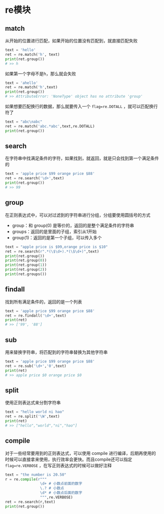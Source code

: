 # re模块

## match

从开始的位置进行匹配，如果开始的位置没有匹配到，就直接匹配失败

```python
text = 'hello'
ret = re.match('h', text)
print(ret.group())
# >> h
```

如果第一个字母不是h，那么就会失败

```python
text = 'ahello'
ret = re.match('h',text)
print(ret.group())
# >> AttributeError: 'NoneType' object has no attribute 'group'
```

如果想要匹配换行的数据，那么就要传入一个 `flag=re.DOTALL` ，就可以匹配换行符了

```python
text = "abc\nabc"
ret = re.match('abc.*abc',text,re.DOTALL)
print(ret.group())
```

## search

在字符串中找满足条件的字符，如果找到，就返回，就是只会找到第一个满足条件的

```python
text = 'apple price $99 orange price $88'
ret = re.search('\d+',text)
print(ret.group())
# >> 99
```

## group

在正则表达式中，可以对过滤到的字符串进行分组，分组要使用圆括号的方式

* group：和 group\(0\) 是等价的，返回的是整个满足条件的字符串
* groups：返回的是里面的子组，索引从1开始
* group\(1\)：返回的是第一个子组，可以传入多个

```python
text = "apple price is $99,orange price is $10"
ret = re.search(r".*(\$\d+).*(\$\d+)",text)
print(ret.group())
print(ret.group(0))
print(ret.group(1))
print(ret.group(2))
print(ret.groups())
```

## findall

找到所有满足条件的，返回的是一个列表

```python
text = 'apple price $99 orange price $88'
ret = re.findall('\d+',text)
print(ret)
# >> ['99', '88']
```

## sub

用来替换字符串，将匹配到的字符串替换为其他字符串

```python
text = 'apple price $99 orange price $88'
ret = re.sub('\d+','0',text)
print(ret)
# >> apple price $0 orange price $0
```

## split

使用正则表达式来分割字符串

```python
text = "hello world ni hao"
ret = re.split('\W',text)
print(ret)
# >> ["hello","world","ni","hao"]
```

## compile

对于一些经常要用到的正则表达式，可以使用 compile 进行编译，后期再使用的时候可以直接拿来使用，执行效率会更快。而且compile还可以指定 `flag=re.VERBOSE` ，在写正则表达式的时候可以做好注释

```python
text = "the number is 20.50"
r = re.compile(r"""
                \d+ # 小数点前面的数字
                \.? # 小数点
                \d* # 小数点后面的数字
                """,re.VERBOSE)
ret = re.search(r,text)
print(ret.group())
```

